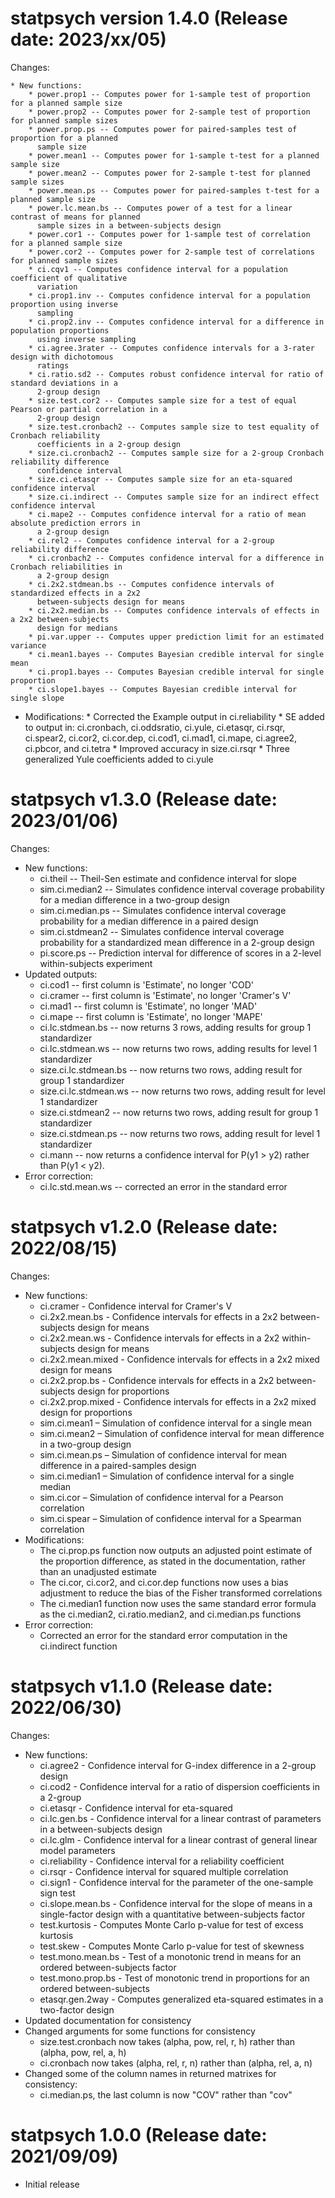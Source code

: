 statpsych version 1.4.0 (Release date: 2023/xx/05)
===========

Changes:

    * New functions:
        * power.prop1 -- Computes power for 1-sample test of proportion for a planned sample size
        * power.prop2 -- Computes power for 2-sample test of proportion for planned sample sizes
        * power.prop.ps -- Computes power for paired-samples test of proportion for a planned 
          sample size
        * power.mean1 -- Computes power for 1-sample t-test for a planned sample size
        * power.mean2 -- Computes power for 2-sample t-test for planned sample sizes
        * power.mean.ps -- Computes power for paired-samples t-test for a planned sample size
        * power.lc.mean.bs -- Computes power of a test for a linear contrast of means for planned 
          sample sizes in a between-subjects design
        * power.cor1 -- Computes power for 1-sample test of correlation for a planned sample size
        * power.cor2 -- Computes power for 2-sample test of correlations for planned sample sizes
        * ci.cqv1 -- Computes confidence interval for a population coefficient of qualitative 
          variation 
        * ci.prop1.inv -- Computes confidence interval for a population proportion using inverse  
          sampling
        * ci.prop2.inv -- Computes confidence interval for a difference in population proportions 
          using inverse sampling
        * ci.agree.3rater -- Computes confidence intervals for a 3-rater design with dichotomous
          ratings
        * ci.ratio.sd2 -- Computes robust confidence interval for ratio of standard deviations in a 
          2-group design
        * size.test.cor2 -- Computes sample size for a test of equal Pearson or partial correlation in a 
          2-group design
        * size.test.cronbach2 -- Computes sample size to test equality of Cronbach reliability    
          coefficients in a 2-group design
        * size.ci.cronbach2 -- Computes sample size for a 2-group Cronbach reliability difference 
          confidence interval
        * size.ci.etasqr -- Computes sample size for an eta-squared confidence interval
        * size.ci.indirect -- Computes sample size for an indirect effect confidence interval
        * ci.mape2 -- Computes confidence interval for a ratio of mean absolute prediction errors in
          a 2-group design
        * ci.rel2 -- Computes confidence interval for a 2-group reliability difference
        * ci.cronbach2 -- Computes confidence interval for a difference in Cronbach reliabilities in  
          a 2-group design
        * ci.2x2.stdmean.bs -- Computes confidence intervals of standardized effects in a 2x2 
          between-subjects design for means
        * ci.2x2.median.bs -- Computes confidence intervals of effects in a 2x2 between-subjects 
          design for medians
        * pi.var.upper -- Computes upper prediction limit for an estimated variance
        * ci.mean1.bayes -- Computes Bayesian credible interval for single mean
        * ci.prop1.bayes -- Computes Bayesian credible interval for single proportion
        * ci.slope1.bayes -- Computes Bayesian credible interval for single slope
* Modifications:
         * Corrected the Example output in ci.reliability
         * SE added to output in:  ci.cronbach, ci.oddsratio, ci.yule, ci.etasqr, ci.rsqr, ci.spear2, 
           ci.cor2, ci.cor.dep, ci.cod1, ci.mad1, ci.mape, ci.agree2, ci.pbcor, and ci.tetra
         * Improved accuracy in size.ci.rsqr
         * Three generalized Yule coefficients added to ci.yule


statpsych v1.3.0 (Release date: 2023/01/06)
==============

Changes:

* New functions:
    * ci.theil -- Theil-Sen estimate and confidence interval for slope
    * sim.ci.median2 -- Simulates confidence interval coverage probability for a median difference in a two-group design
    * sim.ci.median.ps -- Simulates confidence interval coverage probability for a median difference in a paired design
    * sim.ci.stdmean2 -- Simulates confidence interval coverage probability for a standardized mean difference in a 2-group design
    * pi.score.ps -- Prediction interval for difference of scores in a 2-level within-subjects experiment
* Updated outputs:
    * ci.cod1 -- first column is 'Estimate', no longer 'COD'
    * ci.cramer -- first column is 'Estimate', no longer 'Cramer's V'
    * ci.mad1 -- first column is 'Estimate', no longer 'MAD'
    * ci.mape -- first column is 'Estimate', no longer 'MAPE'
    * ci.lc.stdmean.bs -- now returns 3 rows, adding results for group 1 standardizer
    * ci.lc.stdmean.ws -- now returns two rows, adding results for level 1 standardizer
    * size.ci.lc.stdmean.bs -- now returns two rows, adding result for  group 1 standardizer
    * size.ci.lc.stdmean.ws -- now returns two rows, adding result for level 1 standardizer
    * size.ci.stdmean2 -- now returns two rows, adding result for group 1 standardizer
    * size.ci.stdmean.ps -- now returns two rows, adding result for level 1 standardizer
    * ci.mann -- now returns a confidence interval for P(y1 > y2) rather than P(y1 < y2).
* Error correction:
    * ci.lc.std.mean.ws -- corrected an error in the standard error
    

statpsych v1.2.0 (Release date: 2022/08/15)
==============

Changes:

* New functions:
    * ci.cramer - Confidence interval for Cramer's V
    * ci.2x2.mean.bs - Confidence intervals for effects in a 2x2 between-subjects design for means
    * ci.2x2.mean.ws - Confidence intervals for effects in a 2x2 within-subjects design for means
    * ci.2x2.mean.mixed - Confidence intervals for effects in a 2x2 mixed design for means
    * ci.2x2.prop.bs - Confidence intervals for effects in a 2x2 between-subjects design for proportions
    * ci.2x2.prop.mixed - Confidence intervals for effects in a 2x2 mixed design for proportions
    * sim.ci.mean1 – Simulation of confidence interval for a single mean
    * sim.ci.mean2 – Simulation of confidence interval for mean difference in a two-group design
    * sim.ci.mean.ps – Simulation of confidence interval for mean difference in a paired-samples design
    * sim.ci.median1 – Simulation of confidence interval for a single median
    * sim.ci.cor – Simulation of confidence interval for a Pearson correlation
    * sim.ci.spear – Simulation of confidence interval for a Spearman correlation
* Modifications:
    * The ci.prop.ps function now outputs an adjusted point estimate of the proportion difference, as stated in the documentation, rather than an unadjusted estimate
    * The ci.cor, ci.cor2, and ci.cor.dep functions now uses a bias adjustment to reduce the bias of the Fisher transformed correlations
    * The ci.median1 function now uses the same standard error formula as the ci.median2, ci.ratio.median2, and ci.median.ps functions
* Error correction:
    * Corrected an error for the standard error computation in the ci.indirect function
    

statpsych v1.1.0 (Release date: 2022/06/30)
==============

Changes:

* New functions:
    * ci.agree2 - Confidence interval for G-index difference in a 2-group design
    * ci.cod2 - Confidence interval for a ratio of dispersion coefficients in a 2-group
    * ci.etasqr - Confidence interval for eta-squared
    * ci.lc.gen.bs - Confidence interval for a linear contrast of parameters in a between-subjects design
    * ci.lc.glm - Confidence interval for a linear contrast of general linear model parameters
    * ci.reliability - Confidence interval for a reliability coefficient
    * ci.rsqr - Confidence interval for squared multiple correlation
    * ci.sign1 - Confidence interval for the parameter of the one-sample sign test
    * ci.slope.mean.bs - Confidence interval for the slope of means in a single-factor design with a quantitative between-subjects factor
    * test.kurtosis - Computes Monte Carlo p-value for test of excess kurtosis
    * test.skew - Computes Monte Carlo p-value for test of skewness
    * test.mono.mean.bs - Test of a monotonic trend in means for an ordered between-subjects factor
    * test.mono.prop.bs - Test of monotonic trend in proportions for an ordered between-subjects
    * etasqr.gen.2way - Computes generalized eta-squared estimates in a two-factor design
* Updated documentation for consistency
* Changed arguments for some functions for consistency
    * size.test.cronbach now takes (alpha, pow, rel, r, h) rather than (alpha, pow, rel, a, h)
    * ci.cronbach now takes (alpha, rel, r, n) rather than (alpha, rel, a, n)
* Changed some of the column names in returned matrixes for consistency:
    * ci.median.ps, the last column is now "COV" rather than "cov"

statpsych 1.0.0 (Release date: 2021/09/09)
==============

* Initial release
